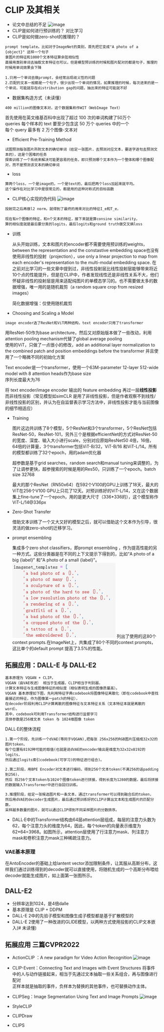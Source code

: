 # CLIP 及其相关
- 论文中总结的不足
![image](https://github.com/greasebig/multimodal/assets/121388156/85fa96b0-b9c8-4e4c-87b2-fa774557f0a7)
- CLIP是如何进行预训练的？
对比学习
- CLIP是如何做zero-shot的推理的？
```
prompt template。比如对于ImageNet的类别，首先把它变成"A photo of a {object}" 这样一个句子
拿图片的特征和1000个文本特征算余弦相似性
直接用类别单词去抽取文本特征也可以，但是模型预训练的时候和图片配对的都是句子，推理的时候用单词效果会下降

1.只用一个单词去做prompt，会经常出现歧义性的问题
2.匹配的文本一般都是一个句子，很少出现一个单词的情况，如果推理的时候，每次进来的是一个单词，可能就存在distribution gap的问题，抽出来的特征可能就不好
```
- 数据集构造方式（未读懂）
```
400 million的图像文本对，这个数据集称作WIT（WebImage Text）
```
  
首先使用在英文维基百科中出现了超过 100 次的单词构建了50万个  
  queries
每个样本的 text 要至少包含这 50 万个 queries 中的一个  
每个 query 最多有 2 万个图像-文本对
- Efficient Pre-Training Method
```
试图预测每张图片所附文本的确切单词（给定一张图片，去预测对应文本，要逐字逐句去预测文本的），这是个困难的任务
探索训练了一个系统来解决可能更容易的任务，即只预测哪个文本作为一个整体和哪个图像配对，而不是预测该文本的确切单词
```
- loss
```
算两个loss，一个是image的，一个是text的，最后把两个loss加起来就平均。
这个操作在对比学习中是很常见的，都是用的这种对称式的目标函数
```
- CLIP核心实现的伪代码
![image](https://github.com/greasebig/multimodal/assets/121388156/a1536d43-64c1-4c98-bb81-a974556105ca)
```得到对应的特征之后，再经过一个投射层（即W_i和W_t)，投射层的意义是学习如何从单模态变成多模态，
投射完之后再做l2 norm，就得到了最终的用来对比的特征I_e和T_e，

现在有n个图像的特征，和n个文本的特征，接下来就是算consine similarity，
算的相似度就是最后要分类的logits，最后logits和ground truth做交叉熵loss
```

- 训练

  从头开始训练，文本和图片的encoder都不需要使用预训练的weights，between the representation and the constastive embedding space也没有使用非线性的投射（projection），use only a linear projection to map from each encoder's representation to the multi-modal embedding space. 在之前对比学习的一些文章中提到过，非线性投射层比线性投射层能够带来将近10个点的性能提升，但是在CLIP中，作者发现线性还是非线性关系不大，他们怀疑非线性的投射层是用来适配纯图片的单模态学习的。也不需要做太多的数据增强，唯一用的是随机裁剪（a random square crop from resized images）  
  
  简化数据增强：仅使用随机裁剪



- Choosing and Scaling a Model
```
image encoder选了ResNet和ViT两种结构，text encoder只用了transformer
```
  
  用ResNet-50作为base architecture，然后又对原始版本做了一些改动，利用attention pooling mechanism代替了global average pooling  
  使用的ViT，只做了一点很小的修改，add an additional layer normalization to the combined patch and position embeddings before the transformer 并且使用了一个略微不同的初始化方案  

  Text encoder是一个transformer，使用一个63M-parameter 12-layer 512-wide model with 8 attention heads作为base size  
  序列长度最大为76  

  将 text encoder/image encoder 输出的 feature embedding 再过一层**线性投影**而非线性投影（常见模型如simCLR 是用了非线性投影，但是作者观察不到线性/非线性投影的区别，并认为在自监督表示学习方法中，非线性投影才能与当前图像的细节相适应）

- Training  

  图片这边共训练了8个模型，5个ResNet和3个transformer，5个ResNet包括ResNet-50，ResNet-101，另外三个是根据efficientNet的方式对ResNet-50的宽度、深度、输入大小进行scale，分别对应原始ResNet50 4倍，16倍，64倍的计算量，3个transformer包括ViT-B/32，ViT-B/16 和ViT-L/14。所有的模型都训练了32个epoch，用的adam优化器  

  超参数是基于grid searches，random search和manual tuning来调整的，为了让调参更快，超参搜索的时候是用的Res50，只训练了一个epoch。batch size 32768  

  最大的那个ResNet（RN50x64）在592个V100的GPU上训练了18天，最大的ViT在256个V100 GPU上只花了12天。对预训练好的ViT-L/14，又在这个数据集上fine-tune了一个epoch，用的是更大尺寸（336*336的），这个模型称作ViT-L/14@336px

- Zero-Shot Transfer  

  借助文本训练了一个又大又好的模型之后，就可以借助这个文本作为引导，很灵活的做zero-shot的迁移学习。
- prompt ensembling
  
  集成多个zero shot classifiers，即prompt ensembling ，作为提高性能的另一种方式。这些分类器是在不同的上下文提示下得到的，比如“A photo of a big {label}" 和”A photo of a small {label}"。
  ![Alt text](image.png)
  列出了使用的这80个context prompts.在ImageNet上，共集成了80个不同的context prompts，这比单个的default prompt 提高了3.5%的性能。
## 拓展应用：DALL-E 与 DALL-E2
```
基本原理为 VQGAN + CLIP。
VQGAN（由VAE改进） 相当于生成器，CLIP相当于判别器，
计算文本特征与生成图像特征的相似度（相似表明生成的图像质量高）。
VQGAN 基本原理如下图，先利用特征字典codebook将图像特征离散化（即在codebook中查找最接近的特征，作为图像某一patch的特征），
在decoder阶段利用CLIP计算离散的图像特征与文本特征关系（文本特征本就是离散的word）。
其中，codebook可利用Transformer结构进行监督学习
具体参数是256维文本 token 与 1024维图像 token
```
DALL·E的整体流程
```
1.第一个阶段，先训练一个dVAE(等同于VQGAN),把每张 256x256的RGB图片压缩成32x32的图片token，
每个位置有8192种可能的取值(也就是说dVAE的encoder输出是维度为32x32x8192的logits，
然后通过logits索引codebook(可学习)的特征进行组合)。
```
```
2.第二阶段，用BPE Encoder对文本进行编码，得到256个文本token(不满256的话padding到256)，
然后 将256个文本token与1024个图像token进行拼接，得到长度为1280的数据，最后将拼接的数据输入Transformer中进行自回归训练。
```
```
3.推理阶段，给定一张候选图片和一条文本，通过transformer可以得到融合后的token，
然后用dVAE的decoder生成图片，最后通过预训练好的CLIP计算出文本和生成图片的匹配分数，
采样越多数量的图片，就可以通过CLIP得到不同采样图片的分数排序。
```
- DALL·E中的Transformer结构由64层attention层组成，每层的注意力头数为62，每个注意力头的维度为64，因此，每个token的向量表示维度为62*64=3968。如图所示，attention层使用了行注意力mask、列注意力mask和卷积注意力mask三种稀疏注意力。
### VAE基本原理
在AntoEncoder的基础上给lantent vector添加限制条件，让其服从高斯分布，这样我们通过训练得到的decoder就可以直接使用，将随机生成的一个高斯分布喂给decoder就能生成图片，如上面第一张图所示。



## DALL-E2
- 分辨率达到1024，是4倍dalle
- 基本原理是 CLIP + DDPM
- DALL-E 2中的先验子模型和图像生成子模型都是基于扩散模型的
- DALL-E 2使用了一种改进的GLIDE模型，以两种方式使用投影的CLIP文本嵌入(# 未读懂)

## 拓展应用 三篇CVPR2022
- ActionCLIP ：A new paradigm for Video Action Recognition
![image](https://github.com/greasebig/multimodal/assets/121388156/a6e1ed84-6217-4d2d-95c7-0121d7c23e92)

- CLIP-Event：Connecting Text and Images with Event Structures
将事件中的人与动作链接起来，相当于先通过文本抽取一些关系组合，再与图像进行配对<br>
正样本就是抽取的事件，负样本为替换的其他事件，也可替换动作主体。
- CLIPSeg：Image Segmentation Using Text and Image Prompts
![image](https://github.com/greasebig/multimodal/assets/121388156/2d3c843c-13ae-44d6-bb3e-c550e5c137cb)
- StyleCLIP
- CLIPDraw
- CLIPS

